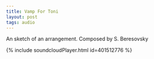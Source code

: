 ```yaml
---
title: Vamp For Toni
layout: post
tags: audio
---
```


An sketch of an arrangement. Composed by S. Beresovsky

{% include soundcloudPlayer.html id=401512776 %}
